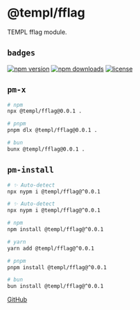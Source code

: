 # @templ/fflag

TEMPL fflag module.

## `badges`

<!-- automd:badges license provider=shields -->

[![npm version](https://img.shields.io/npm/v/@templ/fflag)](https://npmjs.com/package/@templ/fflag)
[![npm downloads](https://img.shields.io/npm/dm/@templ/fflag)](https://npmjs.com/package/@templ/fflag)
[![license](https://img.shields.io/github/license/rjoydip/templ)](https://github.com/rjoydip/templ/blob/main/LICENSE)

<!-- /automd -->

## `pm-x`

<!-- automd:pm-x args=. -->

```sh
# npm
npx @templ/fflag@0.0.1 .

# pnpm
pnpm dlx @templ/fflag@0.0.1 .

# bun
bunx @templ/fflag@0.0.1 .
```

<!-- /automd -->

## `pm-install`

<!-- automd:pm-install -->

```sh
# ✨ Auto-detect
npx nypm i @templ/fflag@^0.0.1

# ✨ Auto-detect
npx nypm i @templ/fflag@^0.0.1

# npm
npm install @templ/fflag@^0.0.1

# yarn
yarn add @templ/fflag@^0.0.1

# pnpm
pnpm install @templ/fflag@^0.0.1

# bun
bun install @templ/fflag@^0.0.1
```

<!-- /automd -->

[GitHub](https://github.com/rjoydip/templ/tree/main/packages/fflag)
